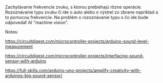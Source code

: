 Zachytávanie frekvencie zvuku, s ktorou prebiehajú rôzne operácie. Rozoznávanie typu zvuku či ide o auto alebo o výstrel zo zbrane napríklad a to pomocou frekvencie. Na problém o rozoznávanie typu o čo ide bude odpovedať AI "machine vision". 

Notes:

https://circuitdigest.com/microcontroller-projects/arduino-sound-level-measurement

https://circuitdigest.com/microcontroller-projects/interfacing-sound-sensor-with-arduino

https://full-skills.com/arduino-uno-projects/amplify-creativity-with-arduinos-big-sound-sensor/

